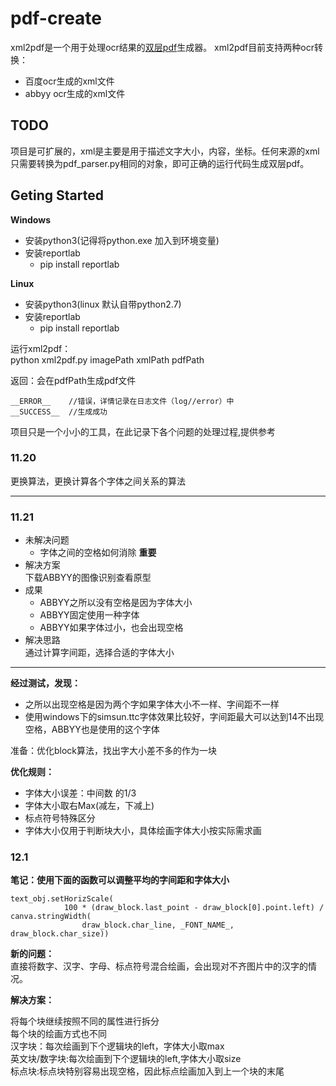 # pdf-create
xml2pdf是一个用于处理ocr结果的[双层pdf](https://baike.baidu.com/item/%E5%8F%8C%E5%B1%82pdf/6554147?fr=aladdin)生成器。
xml2pdf目前支持两种ocr转换：
- 百度ocr生成的xml文件
- abbyy ocr生成的xml文件

## TODO
项目是可扩展的，xml是主要是用于描述文字大小，内容，坐标。任何来源的xml只需要转换为pdf_parser.py相同的对象，即可正确的运行代码生成双层pdf。


## Geting Started

**Windows**
- 安装python3(记得将python.exe 加入到环境变量)
- 安装reportlab
  - pip install reportlab



**Linux**
- 安装python3(linux 默认自带python2.7)
- 安装reportlab
  - pip install reportlab


运行xml2pdf：    
python xml2pdf.py  imagePath xmlPath pdfPath

返回：会在pdfPath生成pdf文件   
```
__ERROR__    //错误，详情记录在日志文件（log//error）中   
__SUCCESS__  //生成成功
```



项目只是一个小小的工具，在此记录下各个问题的处理过程,提供参考

### 11.20 
更换算法，更换计算各个字体之间关系的算法

----
### 11.21
- 未解决问题
  - 字体之间的空格如何消除   **重要**
- 解决方案   
下载ABBYY的图像识别查看原型
- 成果
  - ABBYY之所以没有空格是因为字体大小
  - ABBYY固定使用一种字体
  - ABBYY如果字体过小，也会出现空格
- 解决思路   
  通过计算字间距，选择合适的字体大小   
-----
**经过测试，发现：**
- 之所以出现空格是因为两个字如果字体大小不一样、字间距不一样
- 使用windows下的simsun.ttc字体效果比较好，字间距最大可以达到14不出现空格，ABBYY也是使用的这个字体


准备：优化block算法，找出字大小差不多的作为一块

**优化规则：**
- 字体大小误差：中间数 的1/3
- 字体大小取右Max(减左，下减上)
- 标点符号特殊区分
- 字体大小仅用于判断块大小，具体绘画字体大小按实际需求画


### 12.1
**笔记：使用下面的函数可以调整平均的字间距和字体大小**
```
text_obj.setHorizScale(
            100 * (draw_block.last_point - draw_block[0].point.left) / canva.stringWidth(
                draw_block.char_line, _FONT_NAME_, draw_block.char_size))
```
**新的问题：**   
直接将数字、汉字、字母、标点符号混合绘画，会出现对不齐图片中的汉字的情况。   

**解决方案：**   

将每个块继续按照不同的属性进行拆分   
每个块的绘画方式也不同    
汉字块：每次绘画到下个逻辑块的left，字体大小取max   
英文块/数字块:每次绘画到下个逻辑块的left,字体大小取size   
标点块:标点块特别容易出现空格，因此标点绘画加入到上一个块的末尾
